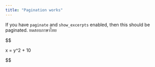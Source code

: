 ```yaml
---
title: "Pagination works"
---
```

If you have `paginate` and `show_excerpts` enabled, then this should be paginated. ทดสอบภาษาไทย

$$

x = y^2 + 10

$$
